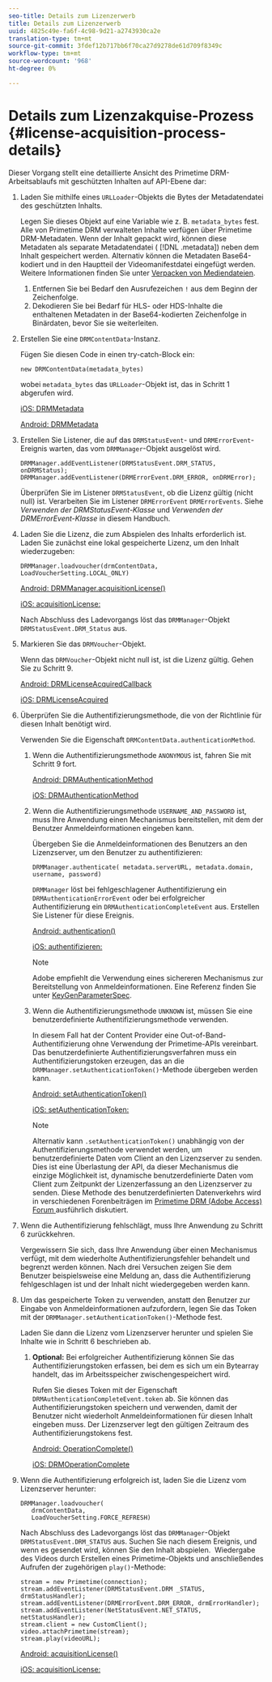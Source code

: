 ```yaml
---
seo-title: Details zum Lizenzerwerb
title: Details zum Lizenzerwerb
uuid: 4825c49e-fa6f-4c98-9d21-a2743930ca2e
translation-type: tm+mt
source-git-commit: 3fdef12b717bb6f70ca27d9278de61d709f8349c
workflow-type: tm+mt
source-wordcount: '968'
ht-degree: 0%

---
```



# Details zum Lizenzakquise-Prozess {#license-acquisition-process-details}

Dieser Vorgang stellt eine detaillierte Ansicht des Primetime DRM-Arbeitsablaufs mit geschützten Inhalten auf API-Ebene dar:

1. Laden Sie mithilfe eines `URLLoader`-Objekts die Bytes der Metadatendatei des geschützten Inhalts.

   Legen Sie dieses Objekt auf eine Variable wie z. B. `metadata_bytes` fest. Alle von Primetime DRM verwalteten Inhalte verfügen über Primetime DRM-Metadaten. Wenn der Inhalt gepackt wird, können diese Metadaten als separate Metadatendatei ( [!DNL .metadata]) neben dem Inhalt gespeichert werden. Alternativ können die Metadaten Base64-kodiert und in den Hauptteil der Videomanifestdatei eingefügt werden. Weitere Informationen finden Sie unter [Verpacken von Mediendateien](../protecting-content/packaging-media-overview/packaging-media-files.md).
   1. Entfernen Sie bei Bedarf den Ausrufezeichen `!` aus dem Beginn der Zeichenfolge.
   1. Dekodieren Sie bei Bedarf für HLS- oder HDS-Inhalte die enthaltenen Metadaten in der Base64-kodierten Zeichenfolge in Binärdaten, bevor Sie sie weiterleiten.
1. Erstellen Sie eine `DRMContentData`-Instanz.

   Fügen Sie diesen Code in einen try-catch-Block ein:

   ```
   new DRMContentData(metadata_bytes)
   ```

   wobei `metadata_bytes` das `URLLoader`-Objekt ist, das in Schritt 1 abgerufen wird.

   [iOS: DRMMetadata](https://help.adobe.com/en_US/primetime/api/drm-apis/client/ios/interface_d_r_m_metadata.html)

   [Android: DRMMetadata](https://help.adobe.com/en_US/primetime/api/drm-apis/client/android/index.html)

1. Erstellen Sie Listener, die auf das `DRMStatusEvent`- und `DRMErrorEvent`-Ereignis warten, das vom `DRMManager`-Objekt ausgelöst wird.

   ```
   DRMManager.addEventListener(DRMStatusEvent.DRM_STATUS, onDRMStatus); 
   DRMManager.addEventListener(DRMErrorEvent.DRM_ERROR, onDRMError);
   ```

   Überprüfen Sie im Listener `DRMStatusEvent`, ob die Lizenz gültig (nicht null) ist. Verarbeiten Sie im Listener `DRMErrorEvent` `DRMErrorEvents`. Siehe *Verwenden der DRMStatusEvent-Klasse* und *Verwenden der DRMErrorEvent-Klasse* in diesem Handbuch.

1. Laden Sie die Lizenz, die zum Abspielen des Inhalts erforderlich ist.
Laden Sie zunächst eine lokal gespeicherte Lizenz, um den Inhalt wiederzugeben:

   ```
   DRMManager.loadvoucher(drmContentData, LoadVoucherSetting.LOCAL_ONLY)
   ```

   [Android: DRMManager.acquisitionLicense()](https://help.adobe.com/en_US/primetime/api/drm-apis/client/android/com/adobe/ave/drm/DRMManager.html#acquireLicense(com.adobe.ave.drm.DRMMetadata,%20com.adobe.ave.drm.DRMAcquireLicenseSettings,%20com.adobe.ave.drm.DRMOperationErrorCallback,%20com.adobe.ave.drm.DRMLicenseAcquiredCallback))

   [iOS: acquisitionLicense:](https://help.adobe.com/en_US/primetime/api/drm-apis/client/ios/interface_d_r_m_manager.html#a52accb5ed5b49d6e5d91277d78279f1b)

   Nach Abschluss des Ladevorgangs löst das `DRMManager`-Objekt `DRMStatusEvent.DRM_Status` aus.

1. Markieren Sie das `DRMVoucher`-Objekt.


   Wenn das `DRMVoucher`-Objekt nicht null ist, ist die Lizenz gültig. Gehen Sie zu Schritt 9.

   [Android: DRMLicenseAcquiredCallback](https://help.adobe.com/en_US/primetime/api/drm-apis/client/android/com/adobe/ave/drm/DRMLicenseAcquiredCallback.html)

   [iOS: DRMLicenseAcquired](https://help.adobe.com/en_US/primetime/api/drm-apis/client/ios/_d_r_m_interface_8h.html#afe5a9e3a003f312ee268d9b00927fa6d)
1. Überprüfen Sie die Authentifizierungsmethode, die von der Richtlinie für diesen Inhalt benötigt wird.

   Verwenden Sie die Eigenschaft `DRMContentData.authenticationMethod`.
   1. Wenn die Authentifizierungsmethode `ANONYMOUS` ist, fahren Sie mit Schritt 9 fort. 

      [Android: DRMAuthenticationMethod](https://help.adobe.com/en_US/primetime/api/drm-apis/client/android/index.html?com/adobe/ave/drm/DRMLicenseAcquiredCallback.html)

      [iOS: DRMAuthenticationMethod](https://help.adobe.com/en_US/primetime/api/drm-apis/client/ios/_d_r_m_interface_8h.html#a2003f29af93898b52a4123c2dd92c457)
   1. Wenn die Authentifizierungsmethode `USERNAME_AND_PASSWORD` ist, muss Ihre Anwendung einen Mechanismus bereitstellen, mit dem der Benutzer Anmeldeinformationen eingeben kann.

      Übergeben Sie die Anmeldeinformationen des Benutzers an den Lizenzserver, um den Benutzer zu authentifizieren:

      ```
      DRMManager.authenticate( metadata.serverURL, metadata.domain, username, password)
      ```

      `DRMManager` löst bei fehlgeschlagener Authentifizierung ein `DRMAuthenticationErrorEvent` oder bei erfolgreicher Authentifizierung ein `DRMAuthenticationCompleteEvent` aus. Erstellen Sie Listener für diese Ereignis.

      [Android: authentication()](https://help.adobe.com/en_US/primetime/api/drm-apis/client/android/com/adobe/ave/drm/DRMManager.html#authenticate(com.adobe.ave.drm.DRMMetadata,%20java.lang.String,%20java.lang.String,%20java.lang.String,%20java.lang.String,%20com.adobe.ave.drm.DRMOperationErrorCallback,%20com.adobe.ave.drm.DRMAuthenticationCompleteCallback))

      [iOS: authentifizieren:](https://help.adobe.com/en_US/primetime/api/drm-apis/client/ios/interface_d_r_m_manager.html#a169c1441f196a834094a8e0f5ecb4aca)

      >[!NOTE]
      >
      >Adobe empfiehlt die Verwendung eines sichereren Mechanismus zur Bereitstellung von Anmeldeinformationen. Eine Referenz finden Sie unter [KeyGenParameterSpec](https://developer.android.com/reference/android/security/keystore/KeyGenParameterSpec.html).

   1. Wenn die Authentifizierungsmethode `UNKNOWN` ist, müssen Sie eine benutzerdefinierte Authentifizierungsmethode verwenden.

      In diesem Fall hat der Content Provider eine Out-of-Band-Authentifizierung ohne Verwendung der Primetime-APIs vereinbart. Das benutzerdefinierte Authentifizierungsverfahren muss ein Authentifizierungstoken erzeugen, das an die `DRMManager.setAuthenticationToken()`-Methode übergeben werden kann.

      [Android: setAuthenticationToken()](https://help.adobe.com/en_US/primetime/api/drm-apis/client/android/com/adobe/ave/drm/DRMManager.html#setAuthenticationToken(com.adobe.ave.drm.DRMMetadata,%20java.lang.String,%20byte[],%20com.adobe.ave.drm.DRMOperationErrorCallback,%20com.adobe.ave.drm.DRMOperationCompleteCallback))

      [iOS: setAuthenticationToken:](https://help.adobe.com/en_US/primetime/api/drm-apis/client/ios/interface_d_r_m_manager.html#a17884b5d9bcc5b0b39503f61140f9b09)

      >[!NOTE]
      >
      >Alternativ kann `.setAuthenticationToken()` unabhängig von der Authentifizierungsmethode verwendet werden, um benutzerdefinierte Daten vom Client an den Lizenzserver zu senden. Dies ist eine Überlastung der API, da dieser Mechanismus die einzige Möglichkeit ist, dynamische benutzerdefinierte Daten vom Client zum Zeitpunkt der Lizenzerfassung an den Lizenzserver zu senden. Diese Methode des benutzerdefinierten Datenverkehrs wird in verschiedenen Forenbeiträgen im [Primetime DRM (Adobe Access) Forum ](https://forums.adobe.com/community/adobe_access) ausführlich diskutiert.

1. Wenn die Authentifizierung fehlschlägt, muss Ihre Anwendung zu Schritt 6 zurückkehren.

   Vergewissern Sie sich, dass Ihre Anwendung über einen Mechanismus verfügt, mit dem wiederholte Authentifizierungsfehler behandelt und begrenzt werden können. Nach drei Versuchen zeigen Sie dem Benutzer beispielsweise eine Meldung an, dass die Authentifizierung fehlgeschlagen ist und der Inhalt nicht wiedergegeben werden kann.
1. Um das gespeicherte Token zu verwenden, anstatt den Benutzer zur Eingabe von Anmeldeinformationen aufzufordern, legen Sie das Token mit der `DRMManager.setAuthenticationToken()`-Methode fest.

   Laden Sie dann die Lizenz vom Lizenzserver herunter und spielen Sie Inhalte wie in Schritt 6 beschrieben ab.
   1. **Optional:** Bei erfolgreicher Authentifizierung können Sie das Authentifizierungstoken erfassen, bei dem es sich um ein Bytearray handelt, das im Arbeitsspeicher zwischengespeichert wird.

      Rufen Sie dieses Token mit der Eigenschaft `DRMAuthenticationCompleteEvent.token` ab. Sie können das Authentifizierungstoken speichern und verwenden, damit der Benutzer nicht wiederholt Anmeldeinformationen für diesen Inhalt eingeben muss. Der Lizenzserver legt den gültigen Zeitraum des Authentifizierungstokens fest.

      [Android: OperationComplete()](https://help.adobe.com/en_US/primetime/api/drm-apis/client/android/com/adobe/ave/drm/DRMOperationCompleteCallback.html)

      [iOS: DRMOperationComplete](https://help.adobe.com/en_US/primetime/api/drm-apis/client/ios/_d_r_m_interface_8h.html#a5f2392ec6661b51bf7b0df71cd514731)
1. Wenn die Authentifizierung erfolgreich ist, laden Sie die Lizenz vom Lizenzserver herunter:

   ```
   DRMManager.loadvoucher( 
      drmContentData, 
      LoadVoucherSetting.FORCE_REFRESH)
   ```

   Nach Abschluss des Ladevorgangs löst das `DRMManager`-Objekt `DRMStatusEvent.DRM_STATUS` aus. Suchen Sie nach diesem Ereignis, und wenn es gesendet wird, können Sie den Inhalt abspielen.  Wiedergabe des Videos durch Erstellen eines Primetime-Objekts und anschließendes Aufrufen der zugehörigen `play()`-Methode:

   ```
   stream = new Primetime(connection); 
   stream.addEventListener(DRMStatusEvent.DRM _STATUS, drmStatusHandler); 
   stream.addEventListener(DRMErrorEvent.DRM_ERROR, drmErrorHandler); 
   stream.addEventListener(NetStatusEvent.NET_STATUS, netStatusHandler); 
   stream.client = new CustomClient(); 
   video.attachPrimetime(stream); 
   stream.play(videoURL);
   ```

   [Android: acquisitionLicense()](https://help.adobe.com/en_US/primetime/api/drm-apis/client/android/com/adobe/ave/drm/DRMManager.html#acquireLicense(com.adobe.ave.drm.DRMMetadata,%20com.adobe.ave.drm.DRMAcquireLicenseSettings,%20com.adobe.ave.drm.DRMOperationErrorCallback,%20com.adobe.ave.drm.DRMLicenseAcquiredCallback))

   [iOS: acquisitionLicense:](https://help.adobe.com/en_US/primetime/api/drm-apis/client/ios/interface_d_r_m_manager.html#a52accb5ed5b49d6e5d91277d78279f1b)